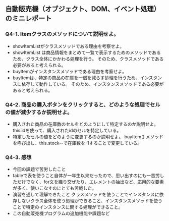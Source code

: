 ## 自動販売機（オブジェクト、DOM、イベント処理）のミニレポート
### Q4-1. Itemクラスのメソッドについて説明せよ。
* showItemListがクラスメソッドである理由を考察せよ。
* showItemList は商品情報をまとめて一覧で表示するためのメソッドであるため、クラス全体にかかわる処理を行う。
そのため、クラスメソッドである必要があると考えられる。
* buyItemがインスタンスメソッドである理由を考察せよ。
* buyItemは、特定の商品の在庫を一個を減らす処理を行うため、インスタンスに依存して動作している。
そのため、インスタンスメソッドである必要があると考えられる。
### Q4-2. 商品の購入ボタンをクリックすると、どのような処理でセルの値が減少するか説明せよ。
* 購入された商品の在庫数のセルをどのようにして特定するのか説明せよ。
this.idを使って、購入されたidのセルを特定している。
* 特定したセルの値をどのように変更するのか説明せよ。
buyItem() メソッドを呼び出し、this.stock--で在庫数を-1することで変更している。
### Q4-3. 感想
* 今回の課題で苦労したこと
* tableで表を使うこと自体が一年生以来だったので、思い出すのにも一苦労しただけでなく、for文を織り交ぜたり、エレメントの抽出など、応用的な要素が多く、使いこなすのにとても苦戦した。
* 演習を通して理解できたこと
クラスメソッドを使うことでインスタンスに依存しないクラス全体を使う処理ができること、インスタンスメソッドを使うことで特定のインスタンスに関する処理ができること。
* この自動販売機プログラムの追加機能や課題など

